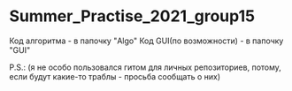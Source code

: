 # Summer_Practise_2021_group15
Код алгоритма - в папочку "Algo"
Код GUI(по возможности) - в папочку "GUI"

P.S.:
(я не особо пользовался гитом для личных репозиториев, потому, если будут какие-то траблы - просьба сообщать о них)